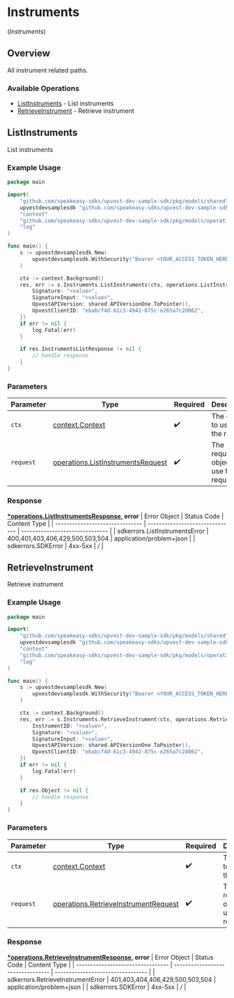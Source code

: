 # Instruments
(*Instruments*)

## Overview

All instrument related paths.

### Available Operations

* [ListInstruments](#listinstruments) - List instruments
* [RetrieveInstrument](#retrieveinstrument) - Retrieve instrument

## ListInstruments

List instruments

### Example Usage

```go
package main

import(
	"github.com/speakeasy-sdks/upvest-dev-sample-sdk/pkg/models/shared"
	upvestdevsamplesdk "github.com/speakeasy-sdks/upvest-dev-sample-sdk"
	"context"
	"github.com/speakeasy-sdks/upvest-dev-sample-sdk/pkg/models/operations"
	"log"
)

func main() {
    s := upvestdevsamplesdk.New(
        upvestdevsamplesdk.WithSecurity("Bearer <YOUR_ACCESS_TOKEN_HERE>"),
    )

    ctx := context.Background()
    res, err := s.Instruments.ListInstruments(ctx, operations.ListInstrumentsRequest{
        Signature: "<value>",
        SignatureInput: "<value>",
        UpvestAPIVersion: shared.APIVersionOne.ToPointer(),
        UpvestClientID: "ebabcf4d-61c3-4942-875c-e265a7c2d062",
    })
    if err != nil {
        log.Fatal(err)
    }

    if res.InstrumentsListResponse != nil {
        // handle response
    }
}
```

### Parameters

| Parameter                                                                                  | Type                                                                                       | Required                                                                                   | Description                                                                                |
| ------------------------------------------------------------------------------------------ | ------------------------------------------------------------------------------------------ | ------------------------------------------------------------------------------------------ | ------------------------------------------------------------------------------------------ |
| `ctx`                                                                                      | [context.Context](https://pkg.go.dev/context#Context)                                      | :heavy_check_mark:                                                                         | The context to use for the request.                                                        |
| `request`                                                                                  | [operations.ListInstrumentsRequest](../../pkg/models/operations/listinstrumentsrequest.md) | :heavy_check_mark:                                                                         | The request object to use for the request.                                                 |


### Response

**[*operations.ListInstrumentsResponse](../../pkg/models/operations/listinstrumentsresponse.md), error**
| Error Object                    | Status Code                     | Content Type                    |
| ------------------------------- | ------------------------------- | ------------------------------- |
| sdkerrors.ListInstrumentsError  | 400,401,403,406,429,500,503,504 | application/problem+json        |
| sdkerrors.SDKError              | 4xx-5xx                         | */*                             |

## RetrieveInstrument

Retrieve instrument

### Example Usage

```go
package main

import(
	"github.com/speakeasy-sdks/upvest-dev-sample-sdk/pkg/models/shared"
	upvestdevsamplesdk "github.com/speakeasy-sdks/upvest-dev-sample-sdk"
	"context"
	"github.com/speakeasy-sdks/upvest-dev-sample-sdk/pkg/models/operations"
	"log"
)

func main() {
    s := upvestdevsamplesdk.New(
        upvestdevsamplesdk.WithSecurity("Bearer <YOUR_ACCESS_TOKEN_HERE>"),
    )

    ctx := context.Background()
    res, err := s.Instruments.RetrieveInstrument(ctx, operations.RetrieveInstrumentRequest{
        InstrumentID: "<value>",
        Signature: "<value>",
        SignatureInput: "<value>",
        UpvestAPIVersion: shared.APIVersionOne.ToPointer(),
        UpvestClientID: "ebabcf4d-61c3-4942-875c-e265a7c2d062",
    })
    if err != nil {
        log.Fatal(err)
    }

    if res.Object != nil {
        // handle response
    }
}
```

### Parameters

| Parameter                                                                                        | Type                                                                                             | Required                                                                                         | Description                                                                                      |
| ------------------------------------------------------------------------------------------------ | ------------------------------------------------------------------------------------------------ | ------------------------------------------------------------------------------------------------ | ------------------------------------------------------------------------------------------------ |
| `ctx`                                                                                            | [context.Context](https://pkg.go.dev/context#Context)                                            | :heavy_check_mark:                                                                               | The context to use for the request.                                                              |
| `request`                                                                                        | [operations.RetrieveInstrumentRequest](../../pkg/models/operations/retrieveinstrumentrequest.md) | :heavy_check_mark:                                                                               | The request object to use for the request.                                                       |


### Response

**[*operations.RetrieveInstrumentResponse](../../pkg/models/operations/retrieveinstrumentresponse.md), error**
| Error Object                      | Status Code                       | Content Type                      |
| --------------------------------- | --------------------------------- | --------------------------------- |
| sdkerrors.RetrieveInstrumentError | 401,403,404,406,429,500,503,504   | application/problem+json          |
| sdkerrors.SDKError                | 4xx-5xx                           | */*                               |
